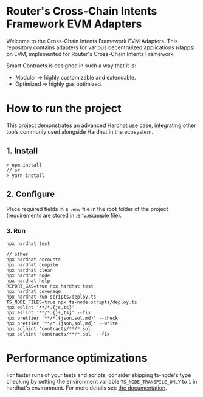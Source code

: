 # Router's Cross-Chain Intents Framework EVM Adapters

Welcome to the Cross-Chain Intents Framework EVM Adapters. This repository contains adapters for various decentralized applications (dapps) on EVM, implemented for Router's Cross-Chain Intents Framework.

Smart Contracts is designed in such a way that it is:

- Modular => highly customizable and extendable.
- Optimized => highly gas optimized.

# How to run the project

This project demonstrates an advanced Hardhat use case, integrating other tools commonly used alongside Hardhat in the ecosystem.

## 1. Install

```shell
> npm install
// or
> yarn install
```

## 2. Configure

Place required fields in a `.env` file in the root folder of the project (requirements are stored in .env.example file).

### 3. Run

```shell
npx hardhat test

// other
npx hardhat accounts
npx hardhat compile
npx hardhat clean
npx hardhat node
npx hardhat help
REPORT_GAS=true npx hardhat test
npx hardhat coverage
npx hardhat run scripts/deploy.ts
TS_NODE_FILES=true npx ts-node scripts/deploy.ts
npx eslint '**/*.{js,ts}'
npx eslint '**/*.{js,ts}' --fix
npx prettier '**/*.{json,sol,md}' --check
npx prettier '**/*.{json,sol,md}' --write
npx solhint 'contracts/**/*.sol'
npx solhint 'contracts/**/*.sol' --fix
```

# Performance optimizations

For faster runs of your tests and scripts, consider skipping ts-node's type checking by setting the environment variable `TS_NODE_TRANSPILE_ONLY` to `1` in hardhat's environment. For more details see [the documentation](https://hardhat.org/guides/typescript.html#performance-optimizations).
